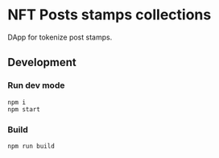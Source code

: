# NFT Posts stamps collections

DApp for tokenize post stamps.

## Development

### Run dev mode
```
npm i
npm start
```

### Build
```
npm run build
```
